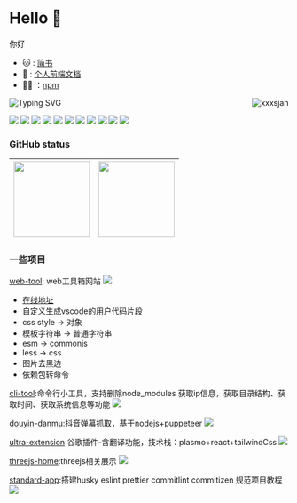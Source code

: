 # Hello 👋
你好
- 🐱 : [简书](https://www.jianshu.com/u/2b406a3be47b)
- 👻 : [个人前端文档](https://dolam.top/)
- 🐻‍❄️ ：[npm](https://www.npmjs.com/~xsjan)

<!-- 访问量 -->
<a href="https://github.com/xxxsjan">
  <div align="right" >
    <img align="right" src="https://count.getloli.com/get/@:xxxsjan" alt="xxxsjan" />
  </div>
</a>


![Typing SVG](https://readme-typing-svg.herokuapp.com?font=DynaPuff&size=20&pause=1000&color=9999FF&center=true&vCenter=true&width=500&height=22&lines=再多看一眼就会爆炸++++++💥)

<!-- icon -->

![](https://img.shields.io/badge/-Nodejs-43853d?style=flat-square&logo=Node.js&logoColor=white) 
![](https://img.shields.io/badge/-WebRTC-008000?style=flat-square&logo=WebRTC&labelColor=90EE90&color=fff) 
![](https://img.shields.io/badge/-JavaScript-e5cd0c?style=flat-square&logo=JavaScript&labelColor=f7df1e&logoColor=000) 
![](https://img.shields.io/badge/-TypeScript-3178C6?style=flat-square&logo=TypeScript&logoColor=white&color=blue) 
![](https://img.shields.io/badge/-Vue.js-29beb0?style=flat-square&logo=vue.js&labelColor=ffffff&color=4FC08D) 
![](https://img.shields.io/badge/-React-29beb0?style=flat-square&logo=React&labelColor=ffffff&color=61DAFB) 
![](https://img.shields.io/badge/-WebPack-1C78C0?style=flat-square&logo=WebPack&logoColor=white) 
![](https://img.shields.io/badge/-Electron-white?style=flat-square&logo=electron&logoColor=white&color=47848F) 
![](https://img.shields.io/badge/-Three.js-000000?style=flat-square&logo=Three.js) 
![](https://img.shields.io/badge/-MiniProgram-008000?style=flat-square&logo=WeChat&labelColor=fff&color=07C160) 
![](https://img.shields.io/badge/-Docker-white?style=flat-square&logo=Docker&labelColor=2496ED&color=2496ED&logoColor=white) 

### GitHub status

<!-- ![](https://github-readme-stats.vercel.app/api?username=xxxsjan&show_icons=truee&include_all_commits=true&theme=onedark&hide=prs)  -->
<!-- ![](https://github-readme-activity-graph.cyclic.app/graph?username=xxxsjan&theme=github) -->
<!-- | ![](https://github-readme-stats.vercel.app/api?username=xxxsjan&show_icons=truee&include_all_commits=true&theme=onedark&hide=prs) | ![](https://github-readme-stats.vercel.app/api/top-langs/?username=xxxsjan&layout=compact&show_icons=truee&include_all_commits=true&theme=onedark&card_width=230) |
| ---- | ---- |  -->
| <img align="" height="137px" src="https://github-readme-stats.vercel.app/api?username=xxxsjan&hide_title=true&hide_border=true&show_icons=true&include_all_commits=true&line_height=21&bg_color=0,EC6C6C,FFD479,FFFC79,73FA79&theme=graywhite&locale=cn" /> | <img align="" height="137px" src="https://github-readme-stats.vercel.app/api/top-langs/?username=xxxsjan&hide_title=true&hide_border=true&layout=compact&bg_color=0,73FA79,73FDFF,D783FF&theme=graywhite&locale=cn" /> |
| ---- | ---- |

<!-- 贪吃蛇 -->
<!-- [![img](https://raw.githubusercontent.com/thinkingthigh/thinkingthigh/main/assets/github-contribution-grid-snake.svg)](https://raw.githubusercontent.com/thinkingthigh/thinkingthigh/main/assets/github-contribution-grid-snake.svg) -->

<!-- 个人&仓库信息 -->
<!-- <img width="50%" align="right" src="https://github-readme-stats.vercel.app/api?username=xxxsjan&include_all_commits=true&show_icons=true&theme=chartreuse-dark" /> -->


### 一些项目

[web-tool](https://github.com/xxxsjan/web-tool): web工具箱网站   [![](https://img.shields.io/github/stars/xxxsjan/web-tool)](https://github.com/xxxsjan/web-tool)  
- [在线地址](https://web-tool.dolam.top)
- 自定义生成vscode的用户代码片段
- css style → 对象
- 模板字符串 → 普通字符串
- esm → commonjs
- less → css
- 图片去黑边
- 依赖包转命令

[cli-tool](https://github.com/xxxsjan/cli-tool):命令行小工具，支持删除node_modules 获取ip信息，获取目录结构、获取时间、获取系统信息等功能
[![](https://img.shields.io/github/stars/xxxsjan/cli-tool)](https://github.com/xxxsjan/cli-tool) 

[douyin-danmu](https://github.com/xxxsjan/douyin-danmu):抖音弹幕抓取，基于nodejs+puppeteer
[![](https://img.shields.io/github/stars/xxxsjan/douyin-danmu)](https://github.com/xxxsjan/douyin-danmu) 


[ultra-extension](https://github.com/xxxsjan/ultra-extension):谷歌插件-含翻译功能，技术栈：plasmo+react+tailwindCss 
[![](https://img.shields.io/github/stars/xxxsjan/ultra-extension)](https://github.com/xxxsjan/ultra-extension) 

[threejs-home](https://github.com/xxxsjan/threejs-home):threejs相关展示 
[![](https://img.shields.io/github/stars/xxxsjan/threejs-home)](https://github.com/xxxsjan/threejs-home) 

[standard-app](https://github.com/xxxsjan/standard-app):搭建husky eslint prettier commitlint commitizen 规范项目教程 
[![](https://img.shields.io/github/stars/xxxsjan/standard-app)](https://github.com/xxxsjan/standard-app) 

